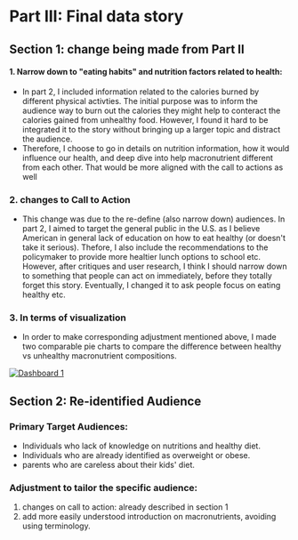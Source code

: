 # Part III: Final data story
## Section 1: change being made from Part II
#### 1. Narrow down to "eating habits" and nutrition factors related to health:
- In part 2, I included information related to the calories burned by different physical activties. The initial purpose was to inform the audience way to burn out the calories they might help to conteract the calories gained from unhealthy food. However, I found it hard to be integrated it to the story without bringing up a larger topic and distract the audience.
- Therefore, I choose to go in details on nutrition information, how it would influence our health, and deep dive into help macronutrient different from each other. That would be more aligned with the call to actions as well
### 2. changes to Call to Action
- This change was due to the re-define (also narrow down) audiences. In part 2, I aimed to target the general public in the U.S. as I believe American in general lack of education on how to eat healthy (or doesn't take it serious). Thefore, I also include the recommendations to the policymaker to provide more healtier lunch options to school etc. However, after critiques and user research, I think I should narrow down to something that people can act on immediately, before they totally forget this story. Eventually, I changed it to ask people focus on eating healthy etc.
### 3. In terms of visualization
- In order to make corresponding adjustment mentioned above, I made two comparable pie charts to compare the difference between healthy vs unhealthy macronutrient compositions. 
<div class='tableauPlaceholder' id='viz1665628071293' style='position: relative'><noscript><a href='#'><img alt='Dashboard 1 ' src='https:&#47;&#47;public.tableau.com&#47;static&#47;images&#47;ca&#47;caloriesdashboard&#47;Dashboard1&#47;1_rss.png' style='border: none' /></a></noscript><object class='tableauViz'  style='display:none;'><param name='host_url' value='https%3A%2F%2Fpublic.tableau.com%2F' /> <param name='embed_code_version' value='3' /> <param name='site_root' value='' /><param name='name' value='caloriesdashboard&#47;Dashboard1' /><param name='tabs' value='no' /><param name='toolbar' value='yes' /><param name='static_image' value='https:&#47;&#47;public.tableau.com&#47;static&#47;images&#47;ca&#47;caloriesdashboard&#47;Dashboard1&#47;1.png' /> <param name='animate_transition' value='yes' /><param name='display_static_image' value='yes' /><param name='display_spinner' value='yes' /><param name='display_overlay' value='yes' /><param name='display_count' value='yes' /><param name='language' value='en-US' /></object></div>                
<script type='text/javascript'>                    
  var divElement = document.getElementById('viz1665628071293');                    
  var vizElement = divElement.getElementsByTagName('object')[0];                    
  if ( divElement.offsetWidth > 800 ) { vizElement.style.width='1000px';vizElement.style.height='827px';} else if ( divElement.offsetWidth > 500 ) 
  { vizElement.style.width='1000px';vizElement.style.height='827px';} 
  else { vizElement.style.width='100%';vizElement.style.height='727px';}                     
  var scriptElement = document.createElement('script');                    
  scriptElement.src = 'https://public.tableau.com/javascripts/api/viz_v1.js';                    
  vizElement.parentNode.insertBefore(scriptElement, vizElement);                
</script>


## Section 2: Re-identified Audience
### Primary Target Audiences:
- Individuals who lack of knowledge on nutritions and healthy diet.
- Individuals who are already identified as overweight or obese.
- parents who are careless about their kids' diet.
### Adjustment to tailor the specific audience:
1. changes on call to action: already described in section 1
2. add more easily understood introduction on macronutrients, avoiding using terminology.
